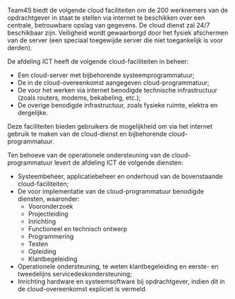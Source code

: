 Team4S biedt de volgende cloud faciliteiten om de 200 werknemers van de opdrachtgever in staat te stellen via internet te beschikken over een centrale, betrouwbare opslag van gegevens. De cloud dienst zal 24/7 beschikbaar zijn. Veiligheid wordt gewaarborgd door het fysiek afschermen van de server (een speciaal toegewijde server die niet toegankelijk is voor derden).

De afdeling ICT heeft de volgende cloud-faciliteiten in beheer:

- Een cloud-server met bijbehorende systeemprogrammatuur;
- De in de cloud-overeenkomst aangegeven cloud-programmatuur;
- De voor het werken via internet benodigde technische infrastructuur (zoals routers, modems, bekabeling, etc.);
- De overige benodigde infrastructuur, zoals fysieke ruimte, elektra en dergelijke.

Deze faciliteiten bieden gebruikers de mogelijkheid om via het internet gebruik te maken van de cloud-dienst en bijbehorende cloud-programmatuur.

Ten behoeve van de operationele ondersteuning van de cloud-programmatuur levert de afdeling ICT de volgende diensten:

- Systeembeheer, applicatiebeheer en onderhoud van de bovenstaande cloud-faciliteiten;
- De voor implementatie van de cloud-programmatuur benodigde diensten, waaronder:
  - Vooronderzoek
  - Projectleiding
  - Inrichting
  - Functioneel en technisch ontwerp
  - Programmering
  - Testen
  - Opleiding
  - Klantbegeleiding
- Operationele ondersteuning, te weten klantbegeleiding en eerste- en tweedelijns servicedeskondersteuning;
- Inrichting hardware en systeemsoftware bij opdrachtgever, indien dit in de cloud-overeenkomst expliciet is vermeld.

